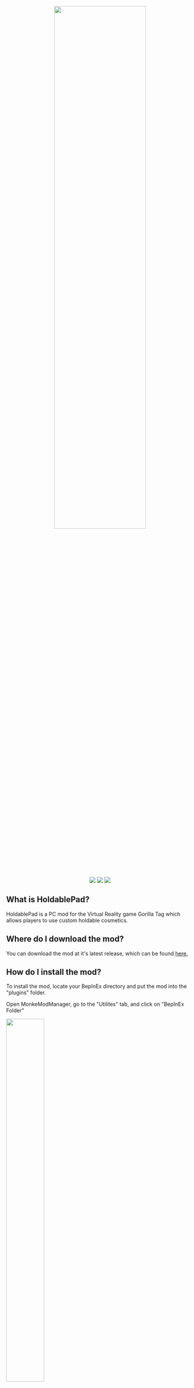 <div align="center">
 <img src="https://github.com/developer9998/HoldablePad/blob/main/Marketing/DevHoldablePadBanner.png?raw=true" width=70% height=60%</img><br>
 <a href="https://github.com/developer9998/HoldablePad/blob/main/LICENSE/">   
 <a href="https://github.com/developer9998/HoldablePad/blob/main/LICENSE/">   
 <img src="https://img.shields.io/github/license/developer9998/HoldablePad?label=License&style=flat-square"</img></a>
 <a href="https://github.com/ZlothY29IQ/HoldablePad/releases/latest">
 <img src="https://img.shields.io/github/downloads/developer9998/HoldablePad/total?label=Downloads&style=flat-square"<img></a>
 <a href="https://discord.gg/dev9998">
 <img src="https://img.shields.io/discord/989239017511989258?label=Discord&style=flat-square"</img></a>
</div>

## What is HoldablePad?
HoldablePad is a PC mod for the Virtual Reality game Gorilla Tag which allows players to use custom holdable cosmetics.

## Where do I download the mod?
You can download the mod at it's latest release, which can be found [here.](https://github.com/developer9998/HoldablePad/releases/latest)

## How do I install the mod?
To install the mod, locate your BepInEx directory and put the mod into the "plugins" folder.<br>

Open MonkeModManager, go to the "Utilites" tab, and click on "BepInEx Folder"

<img src="https://github.com/developer9998/HoldablePad/blob/main/Guides/MonkeMod1.png?raw=true" width=45% height=50%>

After that, you should be able to locate the "plugins" folder in the opened directory

<img src="https://github.com/developer9998/HoldablePad/blob/main/Guides/BepIn1.png?raw=true" width=45% height=50%>

## How do I install custom holdables?
When the game is opened with the mod, a new "Holdables" folder should be created in the same directory as the mod itself.

<img src="https://github.com/developer9998/HoldablePad/blob/main/Guides/Directory1.png?raw=true" width=45% height=50%>

When you have your custom holdables downloaded, you can easily just paste them into that "Holdables" folder.

<img src="https://github.com/developer9998/HoldablePad/blob/main/Guides/Directory2.png?raw=true" width=45% height=50%><br>
###### You can find custom holdables in my Discord server, which can be found [here.](https://discord.gg/dev9998)

### How do I create my own holdables?
You can create your own holdables using the Unity Project:<br>
https://github.com/developer9998/HoldablePadUnityProject

Make sure you open the project with Unity 2019.3.15:<br>
https://unity3d.com/get-unity/download/archive

### License
This product is not affiliated with Gorilla Tag or Another Axiom LLC and is not endorsed or otherwise sponsored by Another Axiom LLC. Portions of the materials contained herein are property of Another Axiom LLC. ©2021 Another Axiom LLC.
